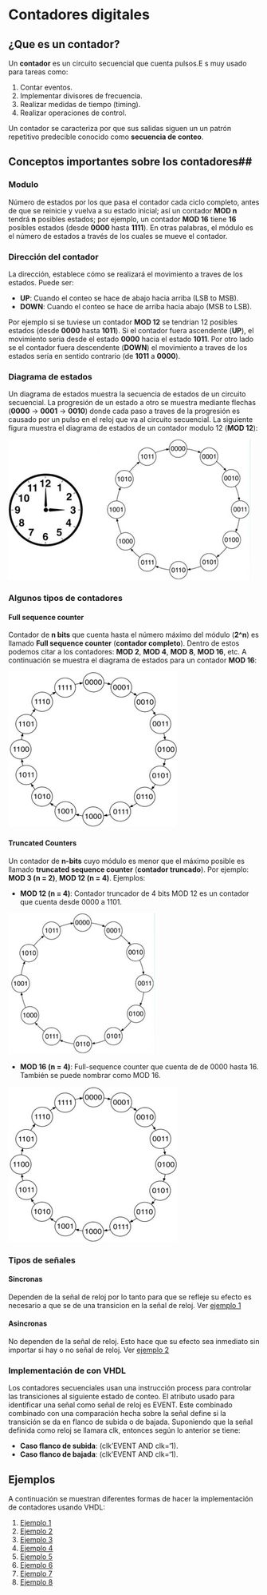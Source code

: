 # Contadores digitales #


## ¿Que es un contador? ##

Un **contador** es un circuito secuencial que cuenta pulsos.E s muy usado para tareas como:
1. Contar eventos.
2. Implementar divisores de frecuencia.
3. Realizar medidas de tiempo (timing).
4. Realizar operaciones de control.

Un contador se caracteriza por que sus salidas siguen un un patrón repetitivo predecible conocido como **secuencia de conteo**.


## Conceptos importantes sobre los contadores##

### Modulo ###

Número de estados por los que pasa el contador cada ciclo completo, antes de que se reinicie y vuelva a su estado inicial; así un contador **MOD n** tendrá **n** posibles estados; por ejemplo, un contador **MOD 16** tiene **16** posibles estados (desde **0000** hasta **1111**). En otras palabras, el módulo es el número de estados a través de los cuales se mueve el contador.


### Dirección del contador ###

La dirección, establece cómo se realizará el movimiento a traves de los estados. Puede ser:
* **UP**: Cuando el conteo se hace de abajo hacia arriba (LSB to MSB).
* **DOWN**: Cuando el conteo se hace de arriba hacia abajo (MSB to LSB).

Por ejemplo si se tuviese un contador **MOD 12** se tendrian 12 posibles estados (desde **0000** hasta **1011**). Si el contador fuera ascendente (**UP**), el movimiento seria desde el estado **0000** hacia el estado **1011**. Por otro lado se el contador fuera descendente (**DOWN**) el movimiento a traves de los estados sería en sentido contrario (de **1011** a **0000**).

### Diagrama de estados ###

Un diagrama de estados muestra la secuencia de estados de un circuito secuencial. La progresión de un estado a otro se muestra mediante flechas (**0000** → **0001** → **0010**) donde cada paso a traves de la progresión es causado por un pulso en el reloj que va al circuito secuencial. La siguiente figura muestra el diagrama de estados de un contador modulo 12 (**MOD 12**):

![diagrama_estados](diagrama_de_estados.jpg)

### Algunos tipos de contadores ###

#### Full sequence counter ####

Contador de **n bits** que cuenta hasta el número máximo del módulo (**2^n**) es llamado **Full sequence counter** (**contador completo**). Dentro de estos podemos citar a los contadores: **MOD 2**, **MOD 4**, **MOD 8**, **MOD 16**, etc. A continuación se muestra el diagrama de estados para un contador **MOD 16**:

![diagrama_estados_dod16](diagrama_de_estados2.jpg)

#### Truncated Counters ####

Un contador de **n-bits** cuyo módulo es menor que el máximo posible es llamado **truncated sequence counter** (**contador truncado**). Por ejemplo: **MOD 3 (n = 2)**, **MOD 12 (n = 4)**. Ejemplos:
* **MOD 12 (n = 4)**: Contador truncador de 4 bits MOD 12 es un contador que cuenta desde 0000 a 1101.

![diagrama_estados_dod16](diagrama_de_estados3.jpg)

* **MOD 16 (n = 4)**: Full-sequence counter que cuenta de de 0000 hasta 16. También se puede nombrar como MOD 16.

![diagrama_estados_dod16](diagrama_de_estados2.jpg)

### Tipos de señales ###

#### Sincronas ####
Dependen de la señal de reloj por lo tanto para que se refleje su efecto es necesario a que se de una transicion en la señal de reloj. Ver [ejemplo 1](./ejemplo1/README.md)

#### Asincronas ####
No dependen de la señal de reloj. Esto hace que su efecto sea inmediato sin importar si hay o no señal de reloj. Ver [ejemplo 2](./ejemplo2/README.md)

### Implementación de con VHDL ###

Los contadores secuenciales usan una instrucción process para controlar las transiciones al siguiente estado de conteo.
El atributo usado para identificar una señal como señal de reloj es EVENT. Este combinado combinado con una comparación hecha sobre la señal define si la transición se da en flanco de subida o de bajada. Suponiendo que la señal definida como reloj se llamara clk, entonces según lo anterior se tiene:
* **Caso flanco de subida**: (clk’EVENT AND clk=‘1).
* **Caso flanco de bajada**: (clk’EVENT AND clk=‘1).

## Ejemplos ##
A continuación se muestran diferentes formas de hacer la implementación de contadores usando VHDL:
1. [Ejemplo 1](./ejemplo1/README.md)
2. [Ejemplo 2](./ejemplo2/README.md)
3. [Ejemplo 3](./ejemplo3/README.md)
4. [Ejemplo 4](./ejemplo4/README.md)
5. [Ejemplo 5](./ejemplo5/README.md)
6. [Ejemplo 6](./ejemplo6/README.md)
7. [Ejemplo 7](./ejemplo7/README.md)
8. [Ejemplo 8](./ejemplo8/README.md)